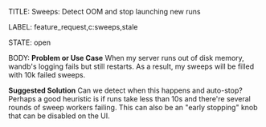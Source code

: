 TITLE:
Sweeps: Detect OOM and stop launching new runs

LABEL:
feature_request,c:sweeps,stale

STATE:
open

BODY:
**Problem or Use Case**
When my server runs out of disk memory, wandb's logging fails but still restarts. As a result, my sweeps will be filled with 10k failed sweeps.

**Suggested Solution**
Can we detect when this happens and auto-stop?
Perhaps a good heuristic is if runs take less than 10s and there're several rounds of sweep workers failing.
This can also be an "early stopping" knob that can be disabled on the UI.


